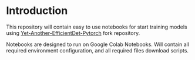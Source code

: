 # Introduction
This repository will contain easy to use notebooks for start training models using 
[Yet-Another-EfficientDet-Pytorch](https://github.com/grafiszti/Yet-Another-EfficientDet-Pytorch)
fork repository. 

Notebooks are designed to run on Google Colab Notebooks.
Will contain all required environment configuration, and all required files
download scripts.
